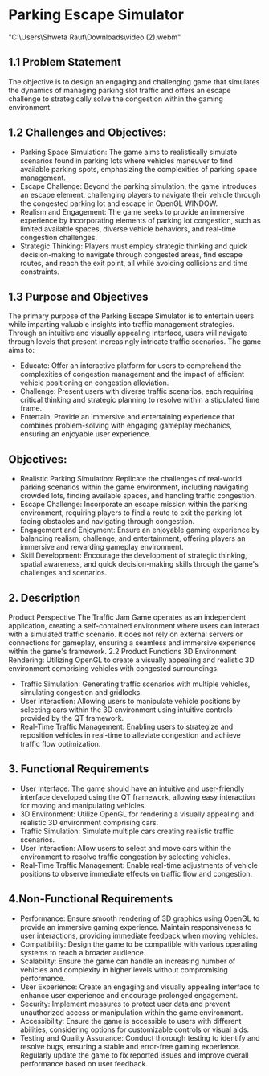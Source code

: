 # Parking Escape Simulator
"C:\Users\Shweta Raut\Downloads\video (2).webm"
## 1.1  Problem Statement
The objective is to design an engaging and challenging game that simulates the dynamics of managing parking slot traffic and offers an escape challenge to strategically solve the congestion within the gaming environment.
## 1.2 Challenges and Objectives:
+ Parking Space Simulation: The game aims to realistically simulate scenarios found in parking lots where vehicles maneuver to find available parking spots, emphasizing the complexities of parking space management.
+ Escape Challenge: Beyond the parking simulation, the game introduces an escape element, challenging players to navigate their vehicle through the congested parking lot and escape in OpenGL WINDOW.
+ Realism and Engagement: The game seeks to provide an immersive experience by incorporating elements of parking lot congestion, such as limited available spaces, diverse vehicle behaviors, and real-time congestion challenges.
+ Strategic Thinking: Players must employ strategic thinking and quick decision-making to navigate through congested areas, find escape routes, and reach the exit point, all while avoiding collisions and time constraints.

## 1.3 Purpose and Objectives
The primary purpose of the Parking Escape Simulator is to entertain users while imparting valuable insights into traffic management strategies. Through an intuitive and visually appealing interface, users will navigate through levels that present increasingly intricate traffic scenarios. The game aims to:
+ Educate: Offer an interactive platform for users to comprehend the complexities of congestion management and the impact of efficient vehicle positioning on congestion alleviation.
+ Challenge: Present users with diverse traffic scenarios, each requiring critical thinking and strategic planning to resolve within a stipulated time frame.
+ Entertain: Provide an immersive and entertaining experience that combines problem-solving with engaging gameplay mechanics, ensuring an enjoyable user experience.
## Objectives:
+ Realistic Parking Simulation: Replicate the challenges of real-world parking scenarios within the game environment, including navigating crowded lots, finding available spaces, and handling traffic congestion.
+ Escape Challenge: Incorporate an escape mission within the parking environment, requiring players to find a route to exit the parking lot  facing obstacles and navigating through congestion.
+ Engagement and Enjoyment: Ensure an enjoyable gaming experience by balancing realism, challenge, and entertainment, offering players an immersive and rewarding gameplay environment.
+ Skill Development: Encourage the development of strategic thinking, spatial awareness, and quick decision-making skills through the game's challenges and scenarios.




## 2. Description
Product Perspective
The Traffic Jam Game operates as an independent application, creating a self-contained environment where users can interact with a simulated traffic scenario. It does not rely on external servers or connections for gameplay, ensuring a seamless and immersive experience within the game's framework.
2.2 Product Functions
3D Environment Rendering: Utilizing OpenGL to create a visually appealing and realistic 3D environment comprising vehicles with congested surroundings.
+ Traffic Simulation: Generating traffic scenarios with multiple vehicles, simulating congestion and gridlocks.
+ User Interaction: Allowing users to manipulate vehicle positions by selecting cars within the 3D environment using intuitive controls provided by the QT framework.
+ Real-Time Traffic Management: Enabling users to strategize and reposition vehicles in real-time to alleviate congestion and achieve traffic flow optimization.         

## 3. Functional Requirements
+ User Interface:
The game should have an intuitive and user-friendly interface developed using the QT framework, allowing easy interaction for moving and manipulating vehicles.
+ 3D Environment:
Utilize OpenGL for rendering a visually appealing and realistic 3D environment comprising cars.
+ Traffic Simulation:
Simulate multiple cars creating realistic traffic scenarios.
+ User Interaction:
Allow users to select and move cars within the environment to resolve traffic congestion by selecting vehicles.
+ Real-Time Traffic Management:
Enable real-time adjustments of vehicle positions to observe immediate effects on traffic flow and congestion.

## 4.Non-Functional Requirements
+ Performance:
Ensure smooth rendering of 3D graphics using OpenGL to provide an immersive gaming experience.
Maintain responsiveness to user interactions, providing immediate feedback when moving vehicles.
+ Compatibility:
Design the game to be compatible with various operating systems to reach a broader audience.
+ Scalability:
Ensure the game can handle an increasing number of vehicles and complexity in higher levels without compromising performance.
+ User Experience:
Create an engaging and visually appealing interface to enhance user experience and encourage prolonged engagement.
+ Security:
Implement measures to protect user data and prevent unauthorized access or manipulation within the game environment.
+ Accessibility:
Ensure the game is accessible to users with different abilities, considering options for customizable controls or visual aids.
+ Testing and Quality Assurance:
Conduct thorough testing to identify and resolve bugs, ensuring a stable and error-free gaming experience.
Regularly update the game to fix reported issues and improve overall performance based on user feedback.
